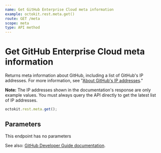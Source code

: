```yaml
---
name: Get GitHub Enterprise Cloud meta information
example: octokit.rest.meta.get()
route: GET /meta
scope: meta
type: API method
---
```


# Get GitHub Enterprise Cloud meta information

Returns meta information about GitHub, including a list of GitHub's IP addresses. For more information, see "[About GitHub's IP addresses](https://docs.github.com/articles/about-github-s-ip-addresses/)."

**Note:** The IP addresses shown in the documentation's response are only example values. You must always query the API directly to get the latest list of IP addresses.

```js
octokit.rest.meta.get();
```

## Parameters

This endpoint has no parameters

See also: [GitHub Developer Guide documentation](https://docs.github.com/enterprise-cloud@latest//rest/reference/meta#get-github-meta-information).
